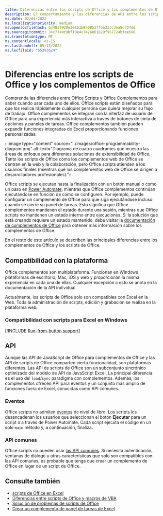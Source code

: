 ```yaml
---
title: Diferencias entre los scripts de Office y los complementos de Office
description: El comportamiento y las diferencias de API entre los scripts de Office y los complementos de Office.
ms.date: 02/04/2022
ms.localizationpriority: medium
ms.openlocfilehash: bd483f928e3e153b8a08537f6b333c3ea8d724dd
ms.sourcegitcommit: 34c7740c9bff0e4c7426e01029f967724bfee566
ms.translationtype: MT
ms.contentlocale: es-ES
ms.lasthandoff: 05/13/2022
ms.locfileid: "65393624"
---
```

# <a name="differences-between-office-scripts-and-office-add-ins"></a>Diferencias entre los scripts de Office y los complementos de Office

Comprenda las diferencias entre Office Scripts y Office Complementos para saber cuándo usar cada uno de ellos. Office scripts están diseñados para que los realice rápidamente cualquier persona que quiera mejorar su flujo de trabajo. Office complementos se integran con la interfaz de usuario de Office para una experiencia más interactiva a través de botones de cinta de opciones y paneles de tareas. Office complementos también pueden expandir funciones integradas de Excel proporcionando funciones personalizadas.

:::image type="content" source="../images/office-programmability-diagram.png" alt-text="Diagrama de cuatro cuadrantes que muestra las áreas de enfoque para diferentes soluciones de extensibilidad de Office. Tanto los scripts de Office como los complementos web de Office se centran en la web y la colaboración, pero Office scripts atienden a los usuarios finales (mientras que los complementos web de Office se dirigen a desarrolladores profesionales).":::

Office scripts se ejecutan hasta la finalización con un botón manual o como un paso en [Power Automate](https://flow.microsoft.com/), mientras que Office complementos continúan ejecutándose en función de cómo se configuren. Por ejemplo, puede configurar un complemento de Office para que siga ejecutándose incluso cuando se cierre su panel de tareas. Esto significa que Office complementos mantienen el estado durante una sesión, mientras que Office scripts no mantienen un estado interno entre ejecuciones. Si la solución que está creando requiere un estado mantenido, debe visitar la [documentación de complementos de Office](/office/dev/add-ins) para obtener más información sobre los complementos de Office.

En el resto de este artículo se describen las principales diferencias entre los complementos de Office y los scripts de Office.

## <a name="platform-support"></a>Compatibilidad con la plataforma

Office complementos son multiplataforma. Funcionan en Windows plataformas de escritorio, Mac, iOS y web y proporcionan la misma experiencia en cada una de ellas. Cualquier excepción a esto se anota en la documentación de la API individual.

Actualmente, los scripts de Office solo son compatibles con Excel en la Web. Toda la administración de scripts, edición y grabación se realiza en la plataforma web.

### <a name="script-support-for-excel-on-windows"></a>Compatibilidad con scripts para Excel en Windows

[!INCLUDE [Run-from-button support](../includes/run-from-button-desktop-support.md)]

## <a name="apis"></a>API

Aunque las API de JavaScript de Office para complementos de Office y las API de scripts de Office comparten cierta funcionalidad, son plataformas diferentes. Las API de scripts de Office son un subconjunto sincrónico optimizado del modelo de API de JavaScript Excel. La principal diferencia es el uso del `load`/`sync` paradigma con complementos. Además, los complementos ofrecen API para eventos y un conjunto más amplio de funciones fuera de Excel, conocidas como API comunes.

### <a name="events"></a>Eventos

Office scripts no admiten [eventos](/office/dev/add-ins/excel/excel-add-ins-events) de nivel de libro. Los scripts los desencadenan los usuarios que seleccionan el botón **Ejecutar** para un script o a través de Power Automate. Cada script ejecuta el código en un solo `main` método y, a continuación, finaliza.

### <a name="common-apis"></a>API comunes

Office scripts no pueden usar [las API comunes](/javascript/api/office). Si necesita autenticación, ventanas de diálogo u otras características que solo son compatibles con las API comunes, es probable que tenga que crear un complemento de Office en lugar de un script de Office.

## <a name="see-also"></a>Consulte también

- [scripts de Office en Excel](../overview/excel.md)
- [Diferencias entre scripts de Office y macros de VBA](vba-differences.md)
- [Solución de problemas de scripts de Office](../testing/troubleshooting.md)
- [Crear un complemento de panel de tareas de Excel](/office/dev/add-ins/quickstarts/excel-quickstart-jquery)
